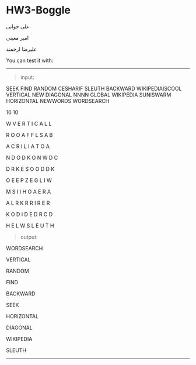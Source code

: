 # HW3-Boggle

علی جوانی

امیر معینی

علیرضا ارجمند

You can test it with:

----------------------------
> input:

SEEK FIND RANDOM CESHARIF SLEUTH BACKWARD WIKIPEDIAISCOOL VERTICAL NEW DIAGONAL NNNN GLOBAL WIKIPEDIA SUNISWARM HORIZONTAL NEWWORDS WORDSEARCH

10 10

W V E R T I C A L L

R O O A F F L S A B

A C R I L I A T O A

N D O D K O N W D C

D R K E S O O D D K

O E E P Z E G L I W

M S I I H O A E R A

A L R K R R I R E R

K O D I D E D R C D

H E L W S L E U T H

> output:

WORDSEARCH

VERTICAL

RANDOM

FIND

BACKWARD

SEEK

HORIZONTAL

DIAGONAL

WIKIPEDIA

SLEUTH

----------------------------

